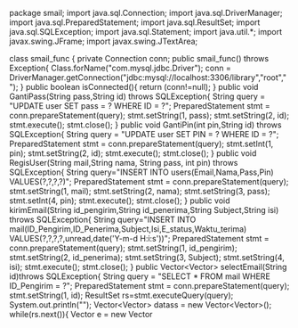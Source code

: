 package smail;
import java.sql.Connection;
import java.sql.DriverManager;
import java.sql.PreparedStatement;
import java.sql.ResultSet;
import java.sql.SQLException;
import java.sql.Statement;
import java.util.*;
import javax.swing.JFrame;
import javax.swing.JTextArea;

class smail_func {
	private Connection conn;
	public smail_func() throws Exception{
		Class.forName("com.mysql.jdbc.Driver");
		conn = DriverManager.getConnection("jdbc:mysql://localhost:3306/library","root","");
	}
	public boolean isConnected(){
		return (conn!=null);
	}
	public void GantiPass(String pass,String id) throws SQLException{
		String query = "UPDATE user SET pass = ? WHERE ID = ?";
		PreparedStatement stmt = conn.prepareStatement(query);
		stmt.setString(1, pass);
		stmt.setString(2, id);
		stmt.execute();
		stmt.close();
	}
	public void GantiPin(int pin,String id) throws SQLException{
		String query = "UPDATE user SET PIN = ? WHERE ID = ?";
		PreparedStatement stmt = conn.prepareStatement(query);
		stmt.setInt(1, pin);
		stmt.setString(2, id);
		stmt.execute();
		stmt.close();
	}
	public void RegisUser(String mail,String nama, String pass, int pin) throws SQLException{
		String query="INSERT INTO users(Email,Nama,Pass,Pin) VALUES(?,?,?,?)";
		PreparedStatement stmt = conn.prepareStatement(query);
		stmt.setString(1, mail);
		stmt.setString(2, nama);
		stmt.setString(3, pass);
		stmt.setInt(4, pin);
		stmt.execute();
		stmt.close();
	}
	public void kirimEmail(String id_pengirim,String id_penerima,String Subject,String isi) throws SQLException{
		String query="INSERT INTO mail(ID_Pengirim,ID_Penerima,Subject,Isi,E_status,Waktu_terima) VALUES(?,?,?,?,unread,date('Y-m-d H:i:s'))";
		PreparedStatement stmt = conn.prepareStatement(query);
		stmt.setString(1, id_pengirim);
		stmt.setString(2, id_penerima);
		stmt.setString(3, Subject);
		stmt.setString(4, isi);
		stmt.execute();
		stmt.close();
	}
	public Vector<Vector<Object>> selectEmail(String id)throws SQLException{
		String query = "SELECT * FROM mail WHERE ID_Pengirim = ?";
		PreparedStatement stmt = conn.prepareStatement(query);
		stmt.setString(1, id);
		ResultSet rs=stmt.executeQuery(query);
		System.out.println("");
		Vector<Vector<Object>> datass = new Vector<Vector<Object>>();
		while(rs.next()){
			Vector<Object> e = new Vector<Object>();
			e.add(rs.getString("ID_Pengirim"));
			e.add(rs.getString("Subjects"));
			e.add(rs.getString("isi"));
			e.add(rs.getString("E_status"));
			e.add(rs.getString("Waktu_terima"));
			datass.add(e);
		}
		stmt.close();
		return datass;
	}
	public Vector<Vector<Object>> searchEmailInbox(String id)throws SQLException{
		String query = "SELECT * FROM books WHERE "
				+ "(ID_Pengirim = ?)or(ID_Pengirim = ?)or(ID_Pengirim = ?)or(ID_Pengirim = ?)or"
				+ "(Subject = ?)or(Subject = ?)or(Subject = ?)or(Subject = ?)or"
				+ "(isi = ?)or(isi = ?)or(isi = ?)or(isi = ?)";
		String search1 = "%"+id;
		String search2 = "%"+id+"%";
		String search3 = id+"%";
		String search4 = id;
		PreparedStatement stmt = conn.prepareStatement(query);
		stmt.setString(1, search1);
		stmt.setString(2, search2);
		stmt.setString(3, search3);
		stmt.setString(4, search4);
		stmt.setString(5, search1);
		stmt.setString(6, search2);
		stmt.setString(7, search3);
		stmt.setString(8, search4);
		stmt.setString(9, search1);
		stmt.setString(10, search2);
		stmt.setString(11, search3);
		stmt.setString(12, search4);
		ResultSet rs=stmt.executeQuery(query);
		System.out.println("");
		Vector<Vector<Object>> datass = new Vector<Vector<Object>>();
		while(rs.next()){
			Vector<Object> e = new Vector<Object>();
			e.add(rs.getString("ID_Pengirim"));
			e.add(rs.getString("Subjects"));
			e.add(rs.getString("isi"));
			e.add(rs.getString("E_status"));
			e.add(rs.getString("Waktu_terima"));
			datass.add(e);
		}
		stmt.close();
		return datass;
	}
	public Vector<Vector<Object>> searchEmailSent(String id)throws SQLException{
		String query = "SELECT * FROM books WHERE "
				+ "(ID_Penerima = ?)or(ID_Penerima = ?)or(ID_Penerima = ?)or(ID_Penerima = ?)or"
				+ "(Subject = ?)or(Subject = ?)or(Subject = ?)or(Subject = ?)or"
				+ "(isi = ?)or(isi = ?)or(isi = ?)or(isi = ?)";
		String search1 = "%"+id;
		String search2 = "%"+id+"%";
		String search3 = id+"%";
		String search4 = id;
		PreparedStatement stmt = conn.prepareStatement(query);
		stmt.setString(1, search1);
		stmt.setString(2, search2);
		stmt.setString(3, search3);
		stmt.setString(4, search4);
		stmt.setString(5, search1);
		stmt.setString(6, search2);
		stmt.setString(7, search3);
		stmt.setString(8, search4);
		stmt.setString(9, search1);
		stmt.setString(10, search2);
		stmt.setString(11, search3);
		stmt.setString(12, search4);
		ResultSet rs=stmt.executeQuery(query);
		System.out.println("");
		Vector<Vector<Object>> datass = new Vector<Vector<Object>>();
		while(rs.next()){
			Vector<Object> e = new Vector<Object>();
			e.add(rs.getString("ID_Penerima"));
			e.add(rs.getString("Subjects"));
			e.add(rs.getString("isi"));
			e.add(rs.getString("E_status"));
			e.add(rs.getString("Waktu_terima"));
			datass.add(e);
		}
		stmt.close();
		return datass;
	}
	public void hapus(String ID_Penerima,String Subjects,String isi,String ID_Pengirim) throws SQLException{
		String query = "DELETE FROM mail Where ID_Pengirim = ? and ID_Penerima = ?, and Subjects = ?, and isi = ?";
		PreparedStatement stmt = conn.prepareStatement(query);
		stmt.setString(1, ID_Pengirim);
		stmt.setString(2, ID_Penerima);
		stmt.setString(3, Subjects);
		stmt.setString(4, isi);
		stmt.execute();
	}
}
